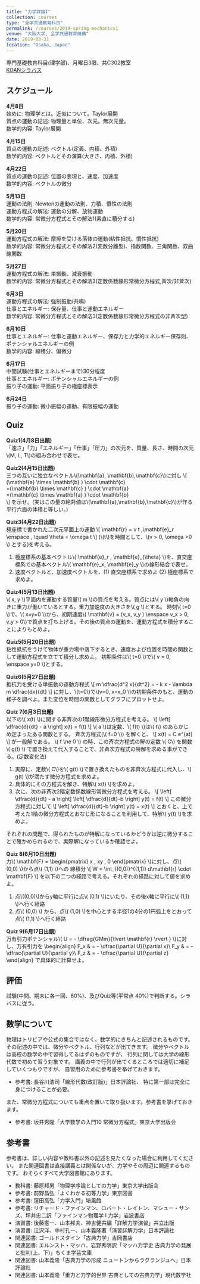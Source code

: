 ```yaml
---
title: "力学詳論I"
collection: courses
type: "全学共通教育科目"
permalink: /courses/2019-spring-mechanics1
venue: "大阪大学, 全学共通教育機構"
date: 2019-03-31
location: "Osaka, Japan"
---
```


専門基礎教育科目(理学部)、月曜日3限、共C302教室  
[KOANシラバス](https://koan.osaka-u.ac.jp/campusweb/campussquare.do?_flowExecutionKey=_c0092172A-D34D-4275-521E-BE97B258E6F1_k5B72484B-2409-8197-2A6C-DF171132E93B)

    
スケジュール
-----
<!-- br 相当は スペース2個分 -->
**4月8日**  
始めに: 物理学とは。近似について。Taylor展開  
質点の運動の記述: 物理量と単位、次元。無次元量。  
数学的内容: Taylor展開  

**4月15日**  
質点の運動の記述: ベクトル(定義、内積、外積)  
数学的内容: ベクトルとその演算(大きさ、内積、外積)  

**4月22日**  
質点の運動の記述: 位置の表現と、速度、加速度  
数学的内容: ベクトルの微分

**5月13日**  
運動の法則: Newtonの運動の法則、力積、慣性の法則  
運動方程式の解法: 運動の分解、放物運動  
数学的内容: 常微分方程式とその解法1(素直に積分する)

**5月20日**  
運動方程式の解法: 摩擦を受ける落体の運動(粘性抵抗、慣性抵抗)  
数学的内容: 常微分方程式とその解法2(変数分離型)、指数関数、三角関数、双曲線関数  

**5月27日**  
運動方程式の解法: 単振動、減衰振動  
数学的内容: 常微分方程式とその解法3(定数係数線形常微分方程式,斉次/非斉次)  

**6月3日**  
運動方程式の解法: 強制振動(共鳴)  
仕事とエネルギー: 保存量、仕事と運動エネルギー  
数学的内容: 常微分方程式とその解法3(定数係数線形常微分方程式の非斉次型)

**6月10日**  
仕事とエネルギー: 仕事と運動エネルギー、保存力と力学的エネルギー保存則、ポテンシャルエネルギーの例  
数学的内容: 線積分、偏微分

**6月17日**  
中間試験(仕事とエネルギーまで)30分程度  
仕事とエネルギー: ポテンシャルエネルギーの例  
振り子の運動: 平面振り子の極座標表示  

**6月24日**  
振り子の運動: 微小振幅の運動、有限振幅の運動


<!--
ここで振り子の運動を入れる。(2コマ使っても良い?)、三次元で定式化して、二次元運動を調べる(?) 教科書通りやるか。

角運動量保存: 角運動量とモーメント、中心力、面積速度  
惑星の運動：ケプラーの三つの法則、軌道
惑星の運動: 軌道の分類、楕円運動、ケプラーの第三法則

**7月2日**  

これ以降無し。
(質点系: なぜ質点系か  
二体問題: 相対運動の分離、換算質量、衝突  ) 

 **7月9日**  
 二体問題: 連成振動  
質点系: 質量中心、全運動量、全角運動量、全エネルギーの分解

 **7月23日**  
 質点系: 全角運動量、全エネルギーの分解  
剛体運動入門:質点系から剛体へ、剛体の自由度、運動方程式

 **7月30日**  
 (臨時休講 この分は8月8日に補講。もし参加できなかった人で興味ある人は連絡ください。)  
剛体運動入門: 角運動量の表現、慣性モーメント、回転運動のエネルギー、
任意の軸の周りの慣性モーメント

 **8月6日**  
 期末試験
-->

Quiz
-----
<!-- markdownではなく、html埋め込みだと、エスケープする必要なし。
よくわからなくなったら p でくくるとよさそう。-->
**Quiz1(4月8日出題)**  
「速さ」「力」「エネルギー」「仕事」「圧力」の次元を、質量、長さ、時間の次元\\(M, L, T\\)の組み合わせで表せ。

**Quiz2(4月15日出題)**  
三つの互いに独立なベクトル\\(\mathbf{a}, \mathbf{b},\mathbf{c}\\)に対し
\\[
(\mathbf{a} \times \mathbf{b} ) \cdot \mathbf{c}  
=(\mathbf{b} \times \mathbf{c} ) \cdot \mathbf{a}  
=(\mathbf{c} \times \mathbf{a} ) \cdot \mathbf{b}  
\\]
を示せ。(実はこの量の絶対値は\\(\mathbf{a},\mathbf{b},\mathbf{c}\\)が作る平行六面の体積と等しい。)

**Quiz3(4月22日出題)**  
極座標で書かれた二次元平面上の運動
\\[
\mathbf{r} = v t \,\mathbf{e}_r \enspace , \quad \theta = \omega t
\\]
(\\(t\\)を時間として、\\(v > 0, \omega >0 \\) とする)を考える。
<ol>
<li>極座標系の基本ベクトル\( \mathbf{e}_r , \mathbf{e}_{\theta} \)を、直交座標系での基本ベクトル\( \mathbf{e}_x, \mathbf{e}_y \)の線形結合で表せ。</li>
<li>速度ベクトルと、加速度ベクトルを、(1) 直交座標系で求めよ (2) 極座標系で求めよ。</li>
</ol>


**Quiz4(5月13日出題)**  
\\( x, y \\)平面内を運動する質量\\( m \\)の質点を考える。質点には\\( y \\)軸負の向きに重力が働いているとする。重力加速度の大きさを\\( g \\)とする。
時刻\\( t=0 \\)で、\\( x=y=0 \\)から、初期速度\\( \mathbf{v} = (v_x, v_y ) \enspace v_x > 0, v_y > 0\\)で質点を打ち上げる。その後の質点の運動を、運動方程式を積分することによりもとめよ。

**Quiz5(5月20日出題)**  
粘性抵抗をうけて物体が重力場中落下するとき、速度および位置を時間の関数として運動方程式を立てて積分し求めよ。
初期条件は\\( t=0 \\)で\\( v = 0, \enspace y=0 \\)とする。

**Quiz6(5月27日出題)**  
抵抗力を受ける単振動の運動方程式
\\[
  m \dfrac{d^2 x}{dt^2} = - k x - \lambda m \dfrac{dx}{dt}
\\]
に対し、\\(t=0\\)で\\(v=0, x=x_0 \\)の初期条件のもと、運動の様子を調べよ。また変位を時間の関数としてグラフにプロットせよ。

**Quiz 7(6月3日出題)**  
以下の\\( x(t) \\)に関する非斉次の1階線形微分方程式を考える。
\\[
\left[ \dfrac{d}{dt} - a \right] x(t) = f(t)
\\]
\\( a \\)は定数、\\( f(t) \\)は\\( t\\) のあらかじめ定まったある関数とする。
斉次方程式(\\( f=0 \\)) を解くと、
\\[
x(t) = C e^{at}
\\]
が一般解である。
\\( f \ne 0 \\)
の時、この斉次方程式の解の定数
\\( C\\)
を関数
\\( g(t) \\)
で置き換えて代入することで、非斉次方程式の特解を求める事ができる。(定数変化法)
<ol>
<li>実際に、定数\( C\)を\( g(t) \)で置き換えたものを非斉次方程式に代入し、\( g(t) \)が満たす微分方程式を求めよ。</li>
<li>具体的にその方程式を解き、特解\( x(t) \)を求めよ。</li>
<li>
次に、次の非斉次2階定数係数線形常微分方程式を考える。
\[
  \left[ \dfrac{d}{dt} - a \right] \left[ \dfrac{d}{dt}-b \right] y(t) = f(t)
\]
この微分方程式に対して
\[
\left[ \dfrac{d}{dt}-b \right] y(t) = x(t)
\]
とおくと、上で考えた1階の微分方程式とおなじ形になることを利用して、特解\( y(t) \)を求めよ。
</li>
</ol>
それぞれの問題で、得られたものが特解になっているかどうかは逆に微分することで確かめられるので、実際解になっているか確認せよ。

**Quiz 8(6月10日出題)**  
力\\( \mathbf{F} = \begin{pmatrix} x , xy , 0 \end{pmatrix} \\)に対し、点\\( (0,0) \\)から点\\( (1,1) \\)への
線積分
\\[
W = \int_{(0,0)}^{(1,1)} d\mathbf{r} \cdot \mathbf{F}
\\]
を以下の二つの経路で考える。それぞれの経路に対して値を求めよ。
<ol>
<li>点\((0,0)\)からy軸に平行に点\( (0,1) \)にいたり、その後x軸に平行に\( (1,1) \)へ行く経路</li>
<li>点\( (0,0) \) から、点\( (1,0) \)を中心とする半径1の4分の1円弧上をとおって点\( (1,1) \)へ行く経路</li>
</ol>  

**Quiz 9(6月17日出題)**  
万有引力ポテンシャル\\( U = - \dfrag{GMm}{\lvert \mathbf{r} \rvert } \\)に対し、万有引力を
\\begin{align}
F_x & = - \dfrac{\partial U}{\partial x}\\
F_y & = - \dfrac{\partial U}{\partial y}\\
F_z & = - \dfrac{\partial U}{\partial z}
\\end{align}
で具体的に計算せよ。

評価
-----
試験(中間、期末に各一回、60%)、及びQuiz等(平常点 40%)で判断する。シラバスに従う。



数学について
-----
物理はトリビアや公式の集合ではなく、数学的にきちんと記述されるものです。
その記述の中では、微分やベクトル、行列などが出てきます。
微分やベクトルは高校の数学の中で習得してるはずのものですが、
行列に関しては大学の線形代数で初めて習う対象です。
講義の中で行列が出てくるところでは適切に補足していくつもりですが、
自習用のために参考書を挙げておきます。
* 参考書: 長谷川浩司「線形代数(改訂版)」日本評論社、
特に第一部は完全に身につけることが必要。  

また、常微分方程式についても重点を置いて取り扱います。参考書を挙げておきます。

* 参考書: 坂井秀隆「大学数学の入門10 常微分方程式」東京大学出版会


参考書
-----
参考書は、詳しい内容や教科書以外の記述を見たくなった場合に利用してください。
また関連図書は直接講義とは関係ないが、力学やその周辺に関連するものです。
おそらくすべて大学図書館にあります。
* 教科書: 藤原邦男「物理学序論としての力学」東京大学出版会
* 参考書: 前野昌弘「よくわかる初等力学」東京図書
* 参考書: 窪田高弘「力学入門」培風館
* 参考書: リチャード・ファインマン、ロバート・レイトン、マシュー・サンズ、坪井忠二訳「ファインマン物理学 I 力学」岩波書店
* 演習書: 後藤憲一、山本邦夫、神吉健共編「詳解力学演習」共立出版
* 演習書: 江沢洋、中村孔一、山本義隆著「演習詳解力学」日本評論社
* 関連図書: ゴールドスタイン「古典力学」吉岡書店
* 関連図書: エルンスト・マッハ、岩野秀明訳「マッハ力学史 古典力学の発展と批判(上、下)」ちくま学芸文庫
* 関連図書: 山本義隆「古典力学の形成 ニュートンからラグランジュへ」日本評論社
* 関連図書: 山本義隆「重力と力学的世界 古典としての古典力学」現代数学社
